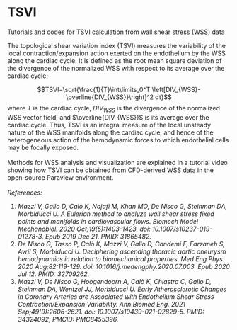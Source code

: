 # TSVI
Tutorials and codes for TSVI calculation from wall shear stress (WSS) data

The topological shear variation index (TSVI) measures the variability of the local contraction/expansion action exerted on the endothelium by the WSS along the cardiac cycle. 
It is defined as the root mean square deviation of the divergence of the normalized WSS with respect to its average over the cardiac cycle:


$$TSVI=\sqrt{\frac{1}{T}\int\limits_0^T \left[DIV_{WSS}-\overline{DIV_{WSS}}\right]^2 dt}$$
where 
$T$ is the cardiac cycle, $DIV_{WSS}$ is the divergence of the normalized WSS vector field, and $\overline{DIV_{WSS}}$ is its average over the cardiac cycle. Thus, TSVI is an integral measure of the local unsteady nature of the WSS manifolds along the cardiac cycle, and hence of the heterogeneous action of the hemodynamic forces to which endothelial cells may be focally exposed.<br />
<br />
Methods for WSS analysis and visualization are explained in a tutorial video showing how TSVI can be obtained from CFD-derived WSS data in the open-source Paraview environment.<br />
<br />
*References:* <br />
1. *Mazzi V, Gallo D, Calò K, Najafi M, Khan MO, De Nisco G, Steinman DA, Morbiducci U. A Eulerian method to analyze wall shear stress fixed points and manifolds in cardiovascular flows. Biomech Model Mechanobiol. 2020 Oct;19(5):1403-1423. doi: 10.1007/s10237-019-01278-3. Epub 2019 Dec 21. PMID: 31865482.* <br />
2. *De Nisco G, Tasso P, Calò K, Mazzi V, Gallo D, Condemi F, Farzaneh S, Avril S, Morbiducci U. Deciphering ascending thoracic aortic aneurysm hemodynamics in relation to biomechanical properties. Med Eng Phys. 2020 Aug;82:119-129. doi: 10.1016/j.medengphy.2020.07.003. Epub 2020 Jul 12. PMID: 32709262.* <br />
3. *Mazzi V, De Nisco G, Hoogendoorn A, Calò K, Chiastra C, Gallo D, Steinman DA, Wentzel JJ, Morbiducci U. Early Atherosclerotic Changes in Coronary Arteries are Associated with Endothelium Shear Stress Contraction/Expansion Variability. Ann Biomed Eng. 2021 Sep;49(9):2606-2621. doi: 10.1007/s10439-021-02829-5. PMID: 34324092; PMCID: PMC8455396.*
